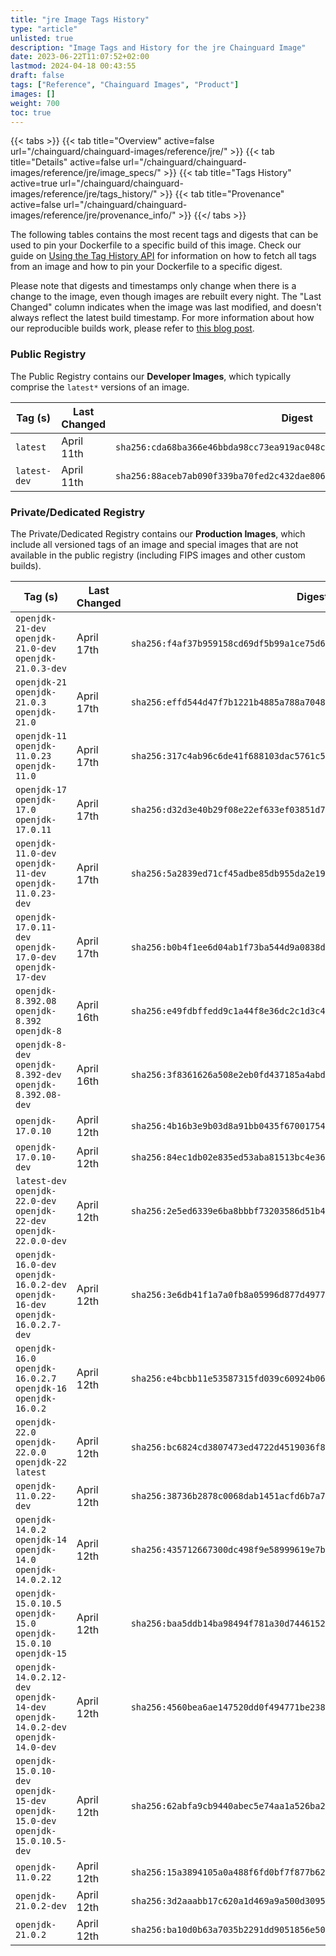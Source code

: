 ```yaml
---
title: "jre Image Tags History"
type: "article"
unlisted: true
description: "Image Tags and History for the jre Chainguard Image"
date: 2023-06-22T11:07:52+02:00
lastmod: 2024-04-18 00:43:55
draft: false
tags: ["Reference", "Chainguard Images", "Product"]
images: []
weight: 700
toc: true
---
```


{{< tabs >}}
{{< tab title="Overview" active=false url="/chainguard/chainguard-images/reference/jre/" >}}
{{< tab title="Details" active=false url="/chainguard/chainguard-images/reference/jre/image_specs/" >}}
{{< tab title="Tags History" active=true url="/chainguard/chainguard-images/reference/jre/tags_history/" >}}
{{< tab title="Provenance" active=false url="/chainguard/chainguard-images/reference/jre/provenance_info/" >}}
{{</ tabs >}}

The following tables contains the most recent tags and digests that can be used to pin your Dockerfile to a specific build of this image. Check our guide on [Using the Tag History API](/chainguard/chainguard-images/using-the-tag-history-api/) for information on how to fetch all tags from an image and how to pin your Dockerfile to a specific digest.

Please note that digests and timestamps only change when there is a change to the image, even though images are rebuilt every night. The "Last Changed" column indicates when the image was last modified, and doesn't always reflect the latest build timestamp. For more information about how our reproducible builds work, please refer to [this blog post](https://www.chainguard.dev/unchained/reproducing-chainguards-reproducible-image-builds).

### Public Registry
The Public Registry contains our **Developer Images**, which typically comprise the `latest*` versions of an image.

| Tag (s)       | Last Changed | Digest                                                                    |
|---------------|--------------|---------------------------------------------------------------------------|
|  `latest`     | April 11th   | `sha256:cda68ba366e46bbda98cc73ea919ac048cbf81547f66448424d4f866963d1107` |
|  `latest-dev` | April 11th   | `sha256:88aceb7ab090f339ba70fed2c432dae806bece0aacf02805408fbf1a10b08392` |


### Private/Dedicated Registry
The Private/Dedicated Registry contains our **Production Images**, which include all versioned tags of an image and special images that are not available in the public registry (including FIPS images and other custom builds).

| Tag (s)                                                                            | Last Changed | Digest                                                                    |
|------------------------------------------------------------------------------------|--------------|---------------------------------------------------------------------------|
|  `openjdk-21-dev` `openjdk-21.0-dev` `openjdk-21.0.3-dev`                          | April 17th   | `sha256:f4af37b959158cd69df5b99a1ce75d64484afe90b52d5b1f6be2889fa73fc073` |
|  `openjdk-21` `openjdk-21.0.3` `openjdk-21.0`                                      | April 17th   | `sha256:effd544d47f7b1221b4885a788a70489f09c52b3257d3fbd002d230044c52404` |
|  `openjdk-11` `openjdk-11.0.23` `openjdk-11.0`                                     | April 17th   | `sha256:317c4ab96c6de41f688103dac5761c5436eef41e3a591faf261b9a909daae0a7` |
|  `openjdk-17` `openjdk-17.0` `openjdk-17.0.11`                                     | April 17th   | `sha256:d32d3e40b29f08e22ef633ef03851d71c1d67f58c67ca70c17d42cf5dd59dab5` |
|  `openjdk-11.0-dev` `openjdk-11-dev` `openjdk-11.0.23-dev`                         | April 17th   | `sha256:5a2839ed71cf45adbe85db955da2e191e2f581ce2e7e25eb9741a02c3bba2a11` |
|  `openjdk-17.0.11-dev` `openjdk-17.0-dev` `openjdk-17-dev`                         | April 17th   | `sha256:b0b4f1ee6d04ab1f73ba544d9a0838d86bc064ee57e38302cd930fda561f7b7d` |
|  `openjdk-8.392.08` `openjdk-8.392` `openjdk-8`                                    | April 16th   | `sha256:e49fdbffedd9c1a44f8e36dc2c1d3c40ab0701034a5327ed1fba2bfdf1828c78` |
|  `openjdk-8-dev` `openjdk-8.392-dev` `openjdk-8.392.08-dev`                        | April 16th   | `sha256:3f8361626a508e2eb0fd437185a4abd3e4993f773f06c0e6a0996d90367c36ca` |
|  `openjdk-17.0.10`                                                                 | April 12th   | `sha256:4b16b3e9b03d8a91bb0435f67001754f82ff1fc65ab8d67b0114188a91acbb25` |
|  `openjdk-17.0.10-dev`                                                             | April 12th   | `sha256:84ec1db02e835ed53aba81513bc4e36d63f24fd728f2a68d4d830f6cd826fde6` |
|  `latest-dev` `openjdk-22.0-dev` `openjdk-22-dev` `openjdk-22.0.0-dev`             | April 12th   | `sha256:2e5ed6339e6ba8bbbf73203586d51b4a02549f75e9034b6a8f44930525d69162` |
|  `openjdk-16.0-dev` `openjdk-16.0.2-dev` `openjdk-16-dev` `openjdk-16.0.2.7-dev`   | April 12th   | `sha256:3e6db41f1a7a0fb8a05996d877d4977c3d06ee09e31906f5190d3531441af2ee` |
|  `openjdk-16.0` `openjdk-16.0.2.7` `openjdk-16` `openjdk-16.0.2`                   | April 12th   | `sha256:e4bcbb11e53587315fd039c60924b064bbd6951c7a5f2d8d683a0f3d5922500f` |
|  `openjdk-22.0` `openjdk-22.0.0` `openjdk-22` `latest`                             | April 12th   | `sha256:bc6824cd3807473ed4722d4519036f83b474ba332800daded94cefd178778850` |
|  `openjdk-11.0.22-dev`                                                             | April 12th   | `sha256:38736b2878c0068dab1451acfd6b7a79e4f471840f07066f7630a2c530847027` |
|  `openjdk-14.0.2` `openjdk-14` `openjdk-14.0` `openjdk-14.0.2.12`                  | April 12th   | `sha256:435712667300dc498f9e58999619e7b319316e7b5d184fe61a27db814555165e` |
|  `openjdk-15.0.10.5` `openjdk-15.0` `openjdk-15.0.10` `openjdk-15`                 | April 12th   | `sha256:baa5ddb14ba98494f781a30d7446152d2d74ee52f6911e90a63c09d217132bda` |
|  `openjdk-14.0.2.12-dev` `openjdk-14-dev` `openjdk-14.0.2-dev` `openjdk-14.0-dev`  | April 12th   | `sha256:4560bea6ae147520dd0f494771be23882203f6322c8244295d840546c757522e` |
|  `openjdk-15.0.10-dev` `openjdk-15-dev` `openjdk-15.0-dev` `openjdk-15.0.10.5-dev` | April 12th   | `sha256:62abfa9cb9440abec5e74aa1a526ba2990cae3bfed64cecb6bb41966503f035c` |
|  `openjdk-11.0.22`                                                                 | April 12th   | `sha256:15a3894105a0a488f6fd0bf7f877b62cbc8048606ef27cdb2a25468d3f10fa66` |
|  `openjdk-21.0.2-dev`                                                              | April 12th   | `sha256:3d2aaabb17c620a1d469a9a500d3095370bd43c95537cbc4875a642ad0d5ae2f` |
|  `openjdk-21.0.2`                                                                  | April 12th   | `sha256:ba10d0b63a7035b2291dd9051856e50be3517731ce6672cebc1f6daaba9d5ab8` |

